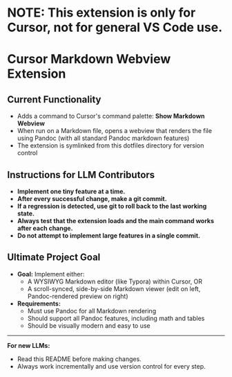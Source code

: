 # NOTE: This extension is only for Cursor, not for general VS Code use.

# Cursor Markdown Webview Extension

## Current Functionality

- Adds a command to Cursor's command palette: **Show Markdown Webview**
- When run on a Markdown file, opens a webview that renders the file using Pandoc (with all standard Pandoc markdown features)
- The extension is symlinked from this dotfiles directory for version control

## Instructions for LLM Contributors

- **Implement one tiny feature at a time.**
- **After every successful change, make a git commit.**
- **If a regression is detected, use git to roll back to the last working state.**
- **Always test that the extension loads and the main command works after each change.**
- **Do not attempt to implement large features in a single commit.**

## Ultimate Project Goal

- **Goal:** Implement either:
  - A WYSIWYG Markdown editor (like Typora) within Cursor, OR
  - A scroll-synced, side-by-side Markdown viewer (edit on left, Pandoc-rendered preview on right)
- **Requirements:**
  - Must use Pandoc for all Markdown rendering
  - Should support all Pandoc features, including math and tables
  - Should be visually modern and easy to use

---

**For new LLMs:**

- Read this README before making changes.
- Always work incrementally and use version control for every step.
